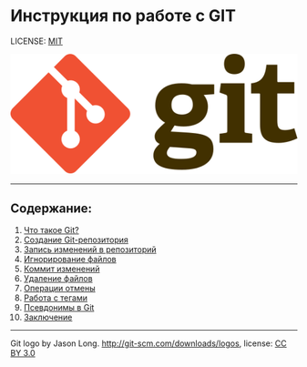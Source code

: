 # Инструкция по работе с GIT #

LICENSE: [MIT](./license.md) 

![git-logo](./assets/git_logo.svg)

---

## Содержание: ##

1. [Что такое Git?](./git_is.md)  
2. [Создание Git-репозитория](./%D1%81reation.md)
3. [Запись изменений в репозиторий](./changing.md)
4. [Игнорирование файлов](./Ignoring.md)
5. [Коммит изменений](./committing.md)
6. [Удаление файлов](./removing.md)
7. [Операции отмены](./undoing.md)
8. [Работа с тегами](./tagging.md)
9. [Псевдонимы в Git](./aliases.md)
10. [Заключение](./summary.md)









---

Git logo by Jason Long. http://git-scm.com/downloads/logos, license: [CC BY 3.0](https://creativecommons.org/licenses/by/3.0/)